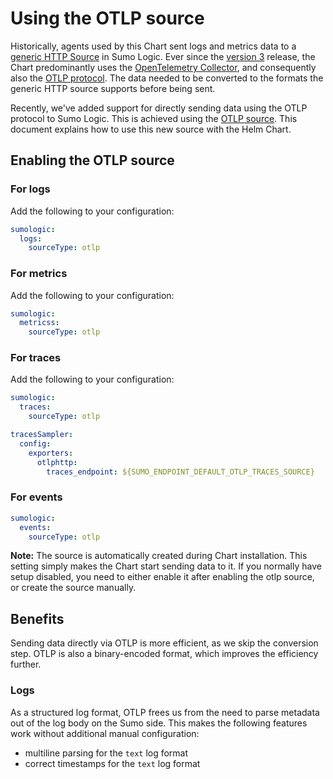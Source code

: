 # Using the OTLP source

Historically, agents used by this Chart sent logs and metrics data to a [generic HTTP Source][http_source] in Sumo Logic. Ever since the
[version 3][v3] release, the Chart predominantly uses the [OpenTelemetry Collector][otel], and consequently also the [OTLP protocol][otlp].
The data needed to be converted to the formats the generic HTTP source supports before being sent.

Recently, we've added support for directly sending data using the OTLP protocol to Sumo Logic. This is achieved using the [OTLP
source][otlp_source]. This document explains how to use this new source with the Helm Chart.

## Enabling the OTLP source

### For logs

Add the following to your configuration:

```yaml
sumologic:
  logs:
    sourceType: otlp
```

### For metrics

Add the following to your configuration:

```yaml
sumologic:
  metricss:
    sourceType: otlp
```

### For traces

Add the following to your configuration:

```yaml
sumologic:
  traces:
    sourceType: otlp

tracesSampler:
  config:
    exporters:
      otlphttp:
        traces_endpoint: ${SUMO_ENDPOINT_DEFAULT_OTLP_TRACES_SOURCE}
```

### For events

```yaml
sumologic:
  events:
    sourceType: otlp
```

**Note:** The source is automatically created during Chart installation. This setting simply makes the Chart start sending data to it. If
you normally have setup disabled, you need to either enable it after enabling the otlp source, or create the source manually.

## Benefits

Sending data directly via OTLP is more efficient, as we skip the conversion step. OTLP is also a binary-encoded format, which improves the
efficiency further.

### Logs

As a structured log format, OTLP frees us from the need to parse metadata out of the log body on the Sumo side. This makes the following
features work without additional manual configuration:

- multiline parsing for the `text` log format
- correct timestamps for the `text` log format

[http_source]: https://help.sumologic.com/docs/send-data/hosted-collectors/http-source/logs-metrics/
[otlp_source]: https://help.sumologic.com/docs/send-data/hosted-collectors/http-source/otlp/
[v3]: https://github.com/SumoLogic/sumologic-kubernetes-collection/releases/tag/v3.0.0
[otel]: ./opentelemetry-collector/README.md
[otlp]: https://github.com/open-telemetry/opentelemetry-specification/blob/main/specification/protocol/otlp.md
